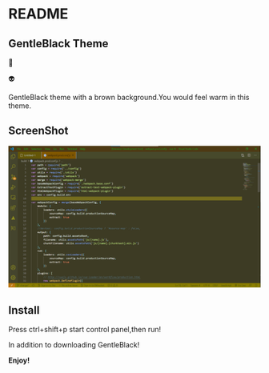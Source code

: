 # README
## GentleBlack Theme

:yellow_heart:

:alien:

GentleBlack theme with a brown background.You would feel warm in this theme.

## ScreenShot
![ScreenShot](GentleBlack.png)

## Install
Press ctrl+shift+p start control panel,then run!

In addition to downloading GentleBlack!

**Enjoy!**
